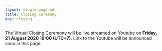 ```yaml
---
layout: single-page-md
title: Closing Ceremony
key: closing
---
```


The Virtual Closing Ceremony will be live streamed on Youtube on **Friday, 21 August 2020 19:00 (UTC+7)**.
Link to the Youtube will be announced soon in this page.
